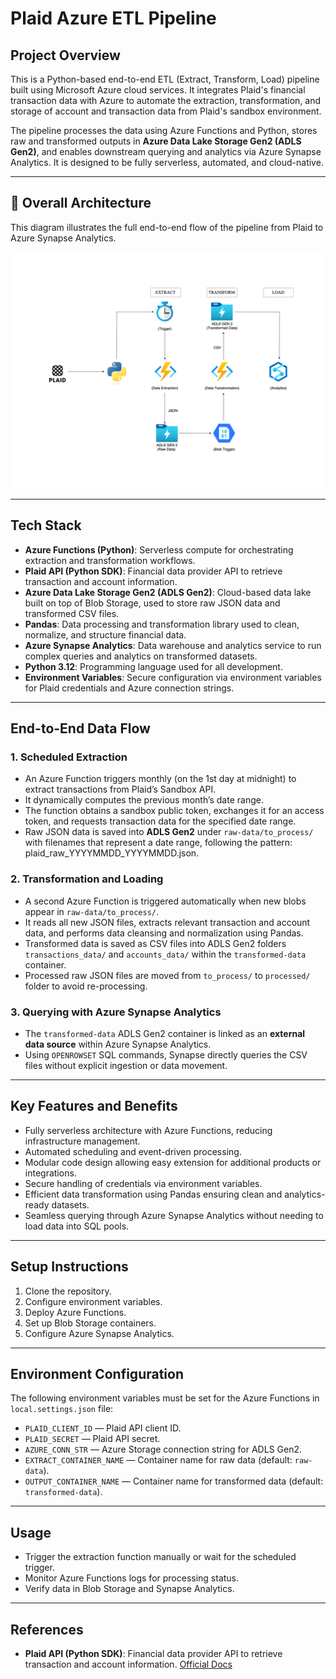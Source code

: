# Plaid Azure ETL Pipeline

## Project Overview

This is a Python-based end-to-end ETL (Extract, Transform, Load) pipeline built using Microsoft Azure cloud services. It integrates Plaid's financial transaction data with Azure to automate the extraction, transformation, and storage of account and transaction data from Plaid's sandbox environment.

The pipeline processes the data using Azure Functions and Python, stores raw and transformed outputs in **Azure Data Lake Storage Gen2 (ADLS Gen2)**, and enables downstream querying and analytics via Azure Synapse Analytics. It is designed to be fully serverless, automated, and cloud-native.

---

## 🧭 Overall Architecture

This diagram illustrates the full end-to-end flow of the pipeline from Plaid to Azure Synapse Analytics.

![Architecture Diagram](plaid_pipeline.png)

---

## Tech Stack

- **Azure Functions (Python)**: Serverless compute for orchestrating extraction and transformation workflows.
- **Plaid API (Python SDK)**: Financial data provider API to retrieve transaction and account information.
- **Azure Data Lake Storage Gen2 (ADLS Gen2)**: Cloud-based data lake built on top of Blob Storage, used to store raw JSON data and transformed CSV files.
- **Pandas**: Data processing and transformation library used to clean, normalize, and structure financial data.
- **Azure Synapse Analytics**: Data warehouse and analytics service to run complex queries and analytics on transformed datasets.
- **Python 3.12**: Programming language used for all development.
- **Environment Variables**: Secure configuration via environment variables for Plaid credentials and Azure connection strings.

---

## End-to-End Data Flow

### 1. Scheduled Extraction

- An Azure Function triggers monthly (on the 1st day at midnight) to extract transactions from Plaid’s Sandbox API.
- It dynamically computes the previous month’s date range.
- The function obtains a sandbox public token, exchanges it for an access token, and requests transaction data for the specified date range.
- Raw JSON data is saved into **ADLS Gen2** under `raw-data/to_process/` with filenames that represent a date range, following the pattern: plaid_raw_YYYYMMDD_YYYYMMDD.json.

### 2. Transformation and Loading

- A second Azure Function is triggered automatically when new blobs appear in `raw-data/to_process/`.
- It reads all new JSON files, extracts relevant transaction and account data, and performs data cleansing and normalization using Pandas.
- Transformed data is saved as CSV files into ADLS Gen2 folders `transactions_data/` and `accounts_data/` within the `transformed-data` container.
- Processed raw JSON files are moved from `to_process/` to `processed/` folder to avoid re-processing.

### 3. Querying with Azure Synapse Analytics

- The `transformed-data` ADLS Gen2 container is linked as an **external data source** within Azure Synapse Analytics.
- Using `OPENROWSET` SQL commands, Synapse directly queries the CSV files without explicit ingestion or data movement.

---

## Key Features and Benefits

- Fully serverless architecture with Azure Functions, reducing infrastructure management.
- Automated scheduling and event-driven processing.
- Modular code design allowing easy extension for additional products or integrations.
- Secure handling of credentials via environment variables.
- Efficient data transformation using Pandas ensuring clean and analytics-ready datasets.
- Seamless querying through Azure Synapse Analytics without needing to load data into SQL pools.

---

## Setup Instructions
1. Clone the repository.
2. Configure environment variables.
3. Deploy Azure Functions.
4. Set up Blob Storage containers.
5. Configure Azure Synapse Analytics.

---

## Environment Configuration

The following environment variables must be set for the Azure Functions in `local.settings.json` file:

- `PLAID_CLIENT_ID` — Plaid API client ID.
- `PLAID_SECRET` — Plaid API secret.
- `AZURE_CONN_STR` — Azure Storage connection string for ADLS Gen2.
- `EXTRACT_CONTAINER_NAME` — Container name for raw data (default: `raw-data`).
- `OUTPUT_CONTAINER_NAME` — Container name for transformed data (default: `transformed-data`).

---

## Usage
- Trigger the extraction function manually or wait for the scheduled trigger.
- Monitor Azure Functions logs for processing status.
- Verify data in Blob Storage and Synapse Analytics.

---
  
## References

- **Plaid API (Python SDK)**: Financial data provider API to retrieve transaction and account information.
  [Official Docs](https://plaid.com/docs/api)

